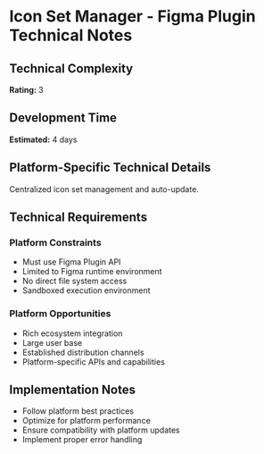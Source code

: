 # Icon Set Manager - Figma Plugin Technical Notes

## Technical Complexity
**Rating:** 3

## Development Time
**Estimated:** 4 days

## Platform-Specific Technical Details
Centralized icon set management and auto-update.

## Technical Requirements

### Platform Constraints
- Must use Figma Plugin API
- Limited to Figma runtime environment
- No direct file system access
- Sandboxed execution environment

### Platform Opportunities
- Rich ecosystem integration
- Large user base
- Established distribution channels
- Platform-specific APIs and capabilities

## Implementation Notes
- Follow platform best practices
- Optimize for platform performance
- Ensure compatibility with platform updates
- Implement proper error handling
